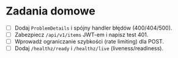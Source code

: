 # Zadania domowe

- [ ] Dodaj `ProblemDetails` i spójny handler błędów (400/404/500).
- [ ] Zabezpiecz `/api/v1/items` JWT-em i napisz test 401.
- [ ] Wprowadź ograniczanie szybkości (rate limiting) dla POST.
- [ ] Dodaj `/healthz/ready` i `/healthz/live` (liveness/readiness).

